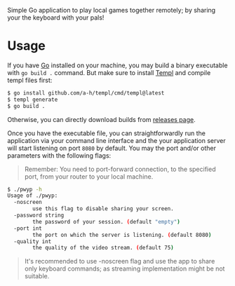 Simple Go application to play local games together remotely; by sharing your the keyboard with your pals!

# Usage

If you have [Go](https://go.dev/) installed on your machine, you may build a binary executable with `go build .` command. But make sure to install [Templ](https://templ.guide/quick-start/installation) and compile templ files first:

```bash
$ go install github.com/a-h/templ/cmd/templ@latest
$ templ generate
$ go build .
```

Otherwise, you can directly download builds from [releases page](https://github.com/mmoehabb/play-with-your-pal/releases).

Once you have the executable file, you can straightforwardly run the application via your command line interface and the your application server will start listening on port `8080` by default. You may the port and/or other parameters with the following flags:

> Remember: You need to port-forward connection, to the specified port, from your router to your local machine.

```bash
$ ./pwyp -h
Usage of ./pwyp:
  -noscreen
        use this flag to disable sharing your screen.
  -password string
        the password of your session. (default "empty")
  -port int
        the port on which the server is listening. (default 8080)
  -quality int
        the quality of the video stream. (default 75)
```

> It's recommended to use -noscreen flag and use the app to share only keyboard commands; as streaming implementation might be not suitable.
